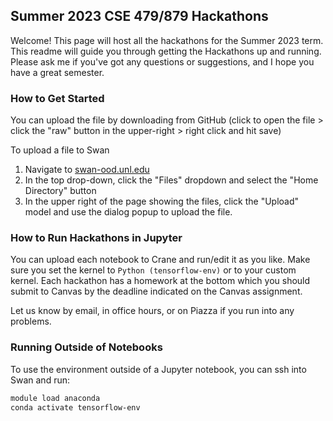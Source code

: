 ## Summer 2023 CSE 479/879 Hackathons

Welcome! This page will host all the hackathons for the Summer 2023 term. This readme will guide you through getting the Hackathons up and running. Please ask me if you've got any questions or suggestions, and I hope you have a great semester.

### How to Get Started

You can upload the file by downloading from GitHub (click to open the file > click the "raw" button in the upper-right > right click and hit save)

To upload a file to Swan
1. Navigate to [swan-ood.unl.edu](https://swan-ood.unl.edu/)
2. In the top drop-down, click the "Files" dropdown and select the "Home Directory" button
3. In the upper right of the page showing the files, click the "Upload" model and use the dialog popup to upload the file.

### How to Run Hackathons in Jupyter

You can upload each notebook to Crane and run/edit it as you like. Make sure you set the kernel to `Python (tensorflow-env)` or to your custom kernel. Each hackathon has a homework at the bottom which you should submit to Canvas by the deadline indicated on the Canvas assignment.

Let us know by email, in office hours, or on Piazza if you run into any problems.

### Running Outside of Notebooks
To use the environment outside of a Jupyter notebook, you can ssh into Swan and run:
```bash
module load anaconda
conda activate tensorflow-env
```
